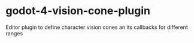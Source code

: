 # godot-4-vision-cone-plugin
Editor plugin to define character vision cones an its callbacks for different ranges
